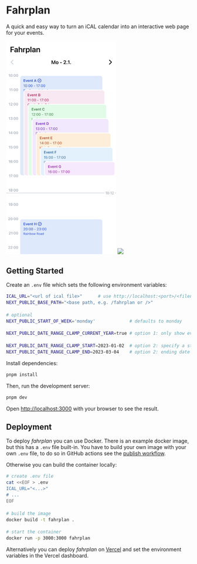 # Fahrplan

A quick and easy way to turn an iCAL calendar into an interactive web page for your events.

<img src="./.github/assets/screenshot.png" width="300" /> <img src="./.github/assets/demo.gif" width="300" />

## Getting Started

Create an `.env` file which sets the following environment variables:

```bash
ICAL_URL="<url of ical file>"      # use http://localhost:<port>/<filename>.ics for a local file (public/; only works with the dev server)
NEXT_PUBLIC_BASE_PATH="<base path, e.g. /fahrplan or />"

# optional
NEXT_PUBLIC_START_OF_WEEK='monday'             # defaults to monday

NEXT_PUBLIC_DATE_RANGE_CLAMP_CURRENT_YEAR=true # option 1: only show events in the current year

NEXT_PUBLIC_DATE_RANGE_CLAMP_START=2023-01-02  # option 2: specify a starting and
NEXT_PUBLIC_DATE_RANGE_CLAMP_END=2023-03-04    # option 2: ending date
```

Install dependencies:

```bash
pnpm install
```

Then, run the development server:

```bash
pnpm dev
```

Open [http://localhost:3000](http://localhost:3000) with your browser to see the result.


## Deployment

To deploy *fahrplan* you can use Docker.
There is an example docker image, but this has a `.env` file built-in.
You have to build your own image with your own `.env` file, to do so in GitHub actions see the [publish workflow](./.github/workflows/publish.yml).

Otherwise you can build the container locally:

```bash
# create .env file
cat <<EOF > .env
ICAL_URL="<...>"
# ...
EOF

# build the image
docker build -t fahrplan .

# start the container
docker run -p 3000:3000 fahrplan
```

Alternatively you can deploy *fahrplan* on [Vercel](https://vercel.com/) and set the environment variables in the Vercel dashboard.
